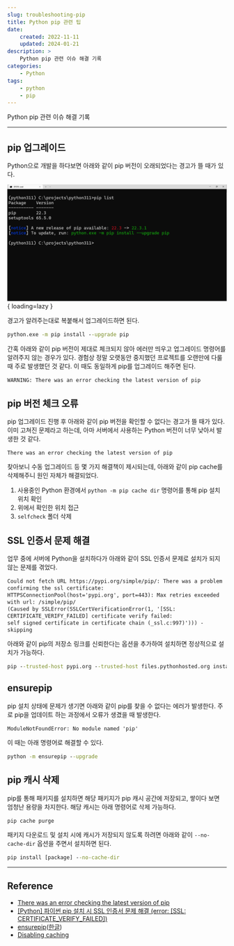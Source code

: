 ```yaml
---
slug: troubleshooting-pip
title: Python pip 관련 팁
date:
    created: 2022-11-11
    updated: 2024-01-21
description: >
    Python pip 관련 이슈 해결 기록
categories:
    - Python
tags:
    - python
    - pip
---
```


Python pip 관련 이슈 해결 기록  

<!-- more -->

---

## pip 업그레이드

Python으로 개발을 하다보면 아래와 같이 pip 버전이 오래되었다는 경고가 뜰 때가 있다.  

![pip_version_warning](img/pip_version_warning.png){ loading=lazy }

경고가 알려주는대로 복붙해서 업그레이드하면 된다.  

```bat
python.exe -m pip install --upgrade pip
```

간혹 아래와 같이 pip 버전이 제대로 체크되지 않아 에러만 띄우고 업그레이드 명령어를 알려주지 않는 경우가 있다. 경험상 정말 오랫동안 중지했던 프로젝트를 오랜만에 다룰 때 주로 발생했던 것 같다. 이 때도 동일하게 pip를 업그레이드 해주면 된다.  

```bat
WARNING: There was an error checking the latest version of pip
```

## pip 버전 체크 오류

pip 업그레이드 진행 후 아래와 같이 pip 버전을 확인할 수 없다는 경고가 뜰 때가 있다. 이미 고쳐진 문제라고 하는데, 아마 서버에서 사용하는 Python 버전이 너무 낮아서 발생한 것 같다.  

```
There was an error checking the latest version of pip
```

찾아보니 수동 업그레이드 등 몇 가지 해결책이 제시되는데, 아래와 같이 pip cache를 삭제해주니 원인 자체가 해결되었다.  

1. 사용중인 Python 환경에서 `python -m pip cache dir` 명령어를 통해 pip 설치 위치 확인
1. 위에서 확인한 위치 접근
1. `selfcheck` 폴더 삭제

## SSL 인증서 문제 해결

업무 중에 서버에 Python을 설치하다가 아래와 같이 SSL 인증서 문제로 설치가 되지 않는 문제를 겪었다.  

```
Could not fetch URL https://pypi.org/simple/pip/: There was a problem confirming the ssl certificate:
HTTPSConnectionPool(host='pypi.org', port=443): Max retries exceeded with url: /simple/pip/
(Caused by SSLError(SSLCertVerificationError(1, '[SSL: CERTIFICATE_VERIFY_FAILED] certificate verify failed:
self signed certificate in certificate chain (_ssl.c:997)'))) - skipping
```

아래와 같이 pip의 저장소 링크를 신뢰한다는 옵션을 추가하여 설치하면 정상적으로 설치가 가능하다.  

```bat
pip --trusted-host pypi.org --trusted-host files.pythonhosted.org install [package]
```

## ensurepip

pip 설치 상태에 문제가 생기면 아래와 같이 pip를 찾을 수 없다는 에러가 발생한다. 주로 pip을 업데이트 하는 과정에서 오류가 생겼을 때 발생한다.  

```
ModuleNotFoundError: No module named 'pip'
```

이 때는 아래 명령어로 해결할 수 있다.  

```bat
python -m ensurepip --upgrade
```

## pip 캐시 삭제

pip를 통해 패키지를 설치하면 해당 패키지가 pip 캐시 공간에 저장되고, 쌓이다 보면 엄청난 용량을 차지한다. 해당 캐시는 아래 명령어로 삭제 가능하다.  

```bat
pip cache purge
```

패키지 다운로드 및 설치 시에 캐시가 저장되지 않도록 하려면 아래와 같이 `--no-cache-dir` 옵션을 주면서 설치하면 된다.  

```bat
pip install [package] --no-cache-dir
```

---
## Reference
- [There was an error checking the latest version of pip](https://stackoverflow.com/questions/72439001/there-was-an-error-checking-the-latest-version-of-pip)
- [[Python] 파이썬 pip 설치 시 SSL 인증서 문제 해결 (error: [SSL: CERTIFICATE_VERIFY_FAILED])](https://harryp.tistory.com/831)
- [ensurepip](https://docs.python.org/3/library/ensurepip.html)([한글](https://docs.python.org/ko/3/library/ensurepip.html))
- [Disabling caching](https://pip.pypa.io/en/stable/topics/caching/#disabling-caching)